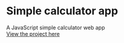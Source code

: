 # Simple calculator app
A JavaScript simple calculator web app
<br>
[View the project here](https://oyelakin-mercy.github.io/Calculator-app/)

